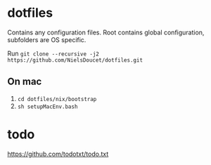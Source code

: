 # dotfiles
Contains any configuration files.
Root contains global configuration, subfolders are OS specific.

Run `git clone --recursive -j2 https://github.com/NielsDoucet/dotfiles.git`

## On mac 
1. `cd dotfiles/nix/bootstrap`
2. `sh setupMacEnv.bash`

# todo
https://github.com/todotxt/todo.txt
